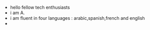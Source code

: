 - hello fellow tech enthusiasts
- i am A.
- i am fluent in four languages : arabic,spanish,french and english
- 
  
